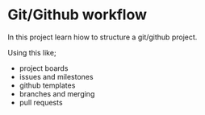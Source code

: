 # Git/Github workflow

In this project learn hiow to structure a git/github project.

Using this like;

- project boards
- issues and milestones
- github templates
- branches and merging
- pull requests
